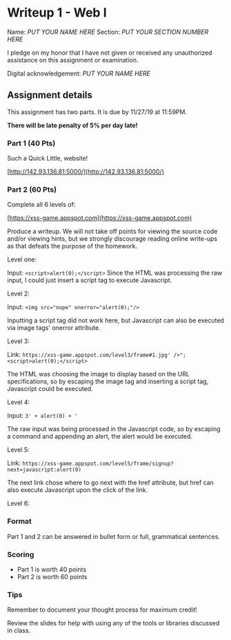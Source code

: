 # Writeup 1 - Web I

Name: *PUT YOUR NAME HERE*
Section: *PUT YOUR SECTION NUMBER HERE*

I pledge on my honor that I have not given or received any unauthorized assistance on this assignment or examination.

Digital acknowledgement: *PUT YOUR NAME HERE*


## Assignment details
This assignment has two parts. It is due by 11/27/19 at 11:59PM.

**There will be late penalty of 5% per day late!**

### Part 1 (40 Pts)

Such a Quick Little, website!

[http://142.93.136.81:5000/](http://142.93.136.81:5000/)

### Part 2 (60 Pts)
Complete all 6 levels of:

[https://xss-game.appspot.com](https://xss-game.appspot.com)

Produce a writeup. We will not take off points for viewing the source code and/or viewing hints, but we strongly discourage reading online write-ups as that defeats the purpose of the homework.

Level one:

Input: `<script>alert(0);</script>`
Since the HTML was processing the raw input, I could just insert a script tag to execute Javascript.

Level 2:

Input: `<img src="nope" onerror="alert(0);"/>`

Inputting a script tag did not work here, but Javascript can also be executed via image tags' onerror attribute.

Level 3:

Link: `https://xss-game.appspot.com/level3/frame#1.jpg' />";<script>alert(0);</script>`

The HTML was choosing the image to display based on the URL specifications, so by escaping the image tag and inserting a script tag, Javascript could be executed.

Level 4:

Input: `3' + alert(0) + '`

The raw input was being processed in the Javascript code, so by escaping a command and appending an alert, the alert would be executed.

Level 5:

Link: `https://xss-game.appspot.com/level5/frame/signup?next=javascript:alert(0)`

The next link chose where to go next with the href attribute, but href can also execute Javascript upon the click of the link.

Level 6:



### Format

Part 1 and 2 can be answered in bullet form or full, grammatical sentences.

### Scoring

* Part 1 is worth 40 points
* Part 2 is worth 60 points

### Tips

Remember to document your thought process for maximum credit!

Review the slides for help with using any of the tools or libraries discussed in
class.
